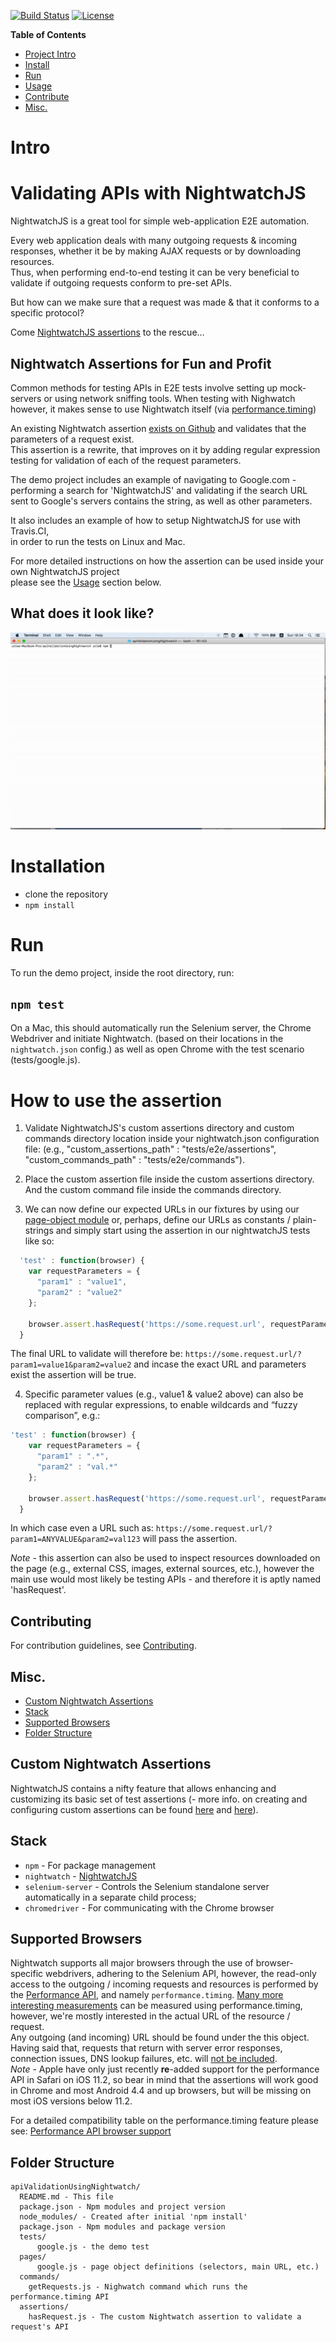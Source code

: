 [![Build Status](https://travis-ci.org/dexmac/api-validation-with-nightwatch.svg?branch=master)](https://travis-ci.org/dexmac/api-validation-with-nightwatch)
[![License](https://img.shields.io/badge/License-Apache%202.0-blue.svg)](https://raw.githubusercontent.com/dexmac/api-validation-with-nightwatch/master/LICENSE)

**Table of Contents**

- [Project Intro](#Intro)
- [Install](#Install)
- [Run](#Run)
- [Usage](#Usage)
- [Contribute](#Contribute)
- [Misc.](#Misc.)

<a name="Intro"></a>

# Intro

# Validating APIs with NightwatchJS

NightwatchJS is a great tool for simple web-application E2E automation.


Every web application deals with many outgoing requests & incoming responses, 
whether it be by making AJAX requests or by downloading resources.  
Thus, when performing end-to-end testing it can be very beneficial to validate if outgoing requests conform to pre-set APIs.

But how can we make sure that a request was made & that it conforms to a specific protocol? 

Come [NightwatchJS assertions](#custom-nightwatch-assertions) to the rescue…


## Nightwatch Assertions for Fun and Profit

Common methods for testing APIs in E2E tests involve setting up mock-servers or using network sniffing tools.
When testing with Nighwatch however, it makes sense to use Nightwatch itself (via [performance.timing](#supported-browsers))

An existing Nightwatch assertion [exists on Github](https://github.com/aedile/nightwatch-analytics/blob/master/tests/assertions/hasRequest.js) and validates that the parameters of a request exist.  
This assertion is a rewrite, that improves on it by adding regular expression testing for validation of each of the request parameters.

The demo project includes an example of navigating to Google.com - performing a search for 'NightwatchJS' 
and validating if the search URL sent to Google's servers contains the string, as well as other parameters.

It also includes an example of how to setup NightwatchJS for use with Travis.CI,  
in order to run the tests on Linux and Mac.

For more detailed instructions on how the assertion can be used inside your own NightwatchJS project  
please see the [Usage](#usage) section below.
  
  
## What does it look like?

![preview](apiValidation.gif)

  
  

# Installation
   - clone the repository
   - `npm install`
   
# Run

To run the demo project, inside the root directory, run:
## `npm test`

On a Mac, this should automatically run the Selenium server, the Chrome Webdriver and initiate Nightwatch. 
(based on their locations in the `nightwatch.json` config.) as well as open Chrome with the test scenario (tests/google.js).
  
  
# How to use the assertion

1. Validate NightwatchJS's custom assertions directory and custom commands directory location inside your nightwatch.json configuration file: (e.g., "custom_assertions_path" : "tests/e2e/assertions", "custom_commands_path" : "tests/e2e/commands").

2. Place the custom assertion file inside the custom assertions directory. And the custom command file inside the commands directory.

3. We can now define our expected URLs in our fixtures by using our [page-object module](https://github.com/nightwatchjs/nightwatch/wiki/Page-Object-API) or, perhaps, define our URLs as constants / plain-strings
and simply start using the assertion in our nightwatchJS tests like so: 

```javascript
  'test' : function(browser) {
    var requestParameters = {
      "param1" : "value1",
      "param2" : "value2"
    };
  
    browser.assert.hasRequest('https://some.request.url', requestParameters);
  }
```

The final URL to validate will therefore be: `https://some.request.url/?param1=value1&param2=value2`
and incase the exact URL and parameters exist the assertion will be true.

4. Specific parameter values (e.g., value1 & value2 above) can also be replaced with regular expressions, 
to enable wildcards and “fuzzy comparison”, e.g.:

```javascript
'test' : function(browser) {
    var requestParameters = {
      "param1" : ".*",
      "param2" : "val.*"
    };
  
    browser.assert.hasRequest('https://some.request.url', requestParameters);
  }
```

In which case even a URL such as: `https://some.request.url/?param1=ANYVALUE&param2=val123` will pass the assertion.

*Note* - this assertion can also be used to inspect resources downloaded on the page (e.g., external CSS, images, external sources, etc.), however the main use would most likely be testing APIs - and therefore it is aptly named 'hasRequest'.

<a name="Contribute"></a>

## Contributing
For contribution guidelines, see [Contributing](./CONTRIBUTING.md).

## Misc.
- [Custom Nightwatch Assertions](#custom-nightwatch-assertions)
- [Stack](#stack)
- [Supported Browsers](#supported-browsers)
- [Folder Structure](#folder-structure)

## Custom Nightwatch Assertions

NightwatchJS contains a nifty feature that allows enhancing and customizing its basic set of test assertions 
(- more info. on creating and configuring custom assertions can be found [here](https://tudorbarbu.ninja/custom-assertions-for-nightwatchjs/) 
and [here](https://github.com/nightwatchjs/nightwatch-docs/blob/master/guide/extending-nightwatch/custom-assertions.md)).

## Stack

- `npm` - For package management
- `nightwatch` - [NightwatchJS](http://nightwatchjs.org/)
- `selenium-server` - Controls the Selenium standalone server automatically in a separate child process; 
- `chromedriver` - For communicating with the Chrome browser
    
## Supported Browsers

Nightwatch supports all major browsers through the use of browser-specific webdrivers, adhering to the Selenium API,
however, the read-only access to the outgoing / incoming requests and resources is performed by the [Performance API](https://developer.mozilla.org/en-US/docs/Web/API/Performance),
and namely `performance.timing`. [Many more interesting measurements](http://kaaes.github.io/timing/info.html) can be measured using performance.timing,
however, we're mostly interested in the actual URL of the resource / request.  
Any outgoing (and incoming) URL should be found under the this object.  
Having said that, requests that return with server error responses, connection issues, DNS lookup failures, etc. will [not be included]([https://github.com/w3c/resource-timing/issues/12]).  
*Note* - Apple have only just recently **re**-added support for the performance API in Safari on iOS 11.2, 
so bear in mind that the assertions will work good in Chrome and most Android 4.4 and up browsers, but will be missing on most iOS versions below 11.2.

For a detailed compatibility table on the performance.timing feature please see: [Performance API browser support](https://caniuse.com/#feat=resource-timing)

## Folder Structure

```
apiValidationUsingNightwatch/
  README.md - This file
  package.json - Npm modules and project version
  node_modules/ - Created after initial 'npm install'
  package.json - Npm modules and package version
  tests/ 
      google.js - the demo test
  pages/
      google.js - page object definitions (selectors, main URL, etc.)
  commands/ 
    getRequests.js - Nighwatch command which runs the performance.timing API
  assertions/
    hasRequest.js - The custom Nightwatch assertion to validate a request's API
```
